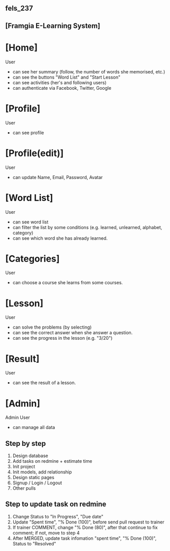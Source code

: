 ## fels_237

## [Framgia E-Learning System]

# [Home]
User
- can see her summary (follow, the number of words she memorised, etc.)
- can see the buttons "Word List" and "Start Lesson"
- can see activities (her's and following users)
- can authenticate via Facebook, Twitter, Google

# [Profile]
User
- can see profile

# [Profile(edit)]
User
- can update Name, Email, Password, Avatar

# [Word List]
User
- can see word list
- can filter the list by some conditions (e.g. learned, unlearned, alphabet, category)
- can see which word she has already learned.

# [Categories]
User
- can choose a course she learns from some courses.

# [Lesson]
User
- can solve the problems (by selecting)
- can see the correct answer when she answer a question.
- can see the progress in the lesson (e.g. "3/20")

# [Result]
User
- can see the result of a lesson.

# [Admin]
Admin User
- can manage all data

## Step by step
1. Design database
2. Add tasks on redmine + estimate time
3. Init project
4. Init models, add relationship
5. Design static pages
6. Signup / Login / Logout
7. Other pulls

## Step to update task on redmine
1. Change Status to "In Progress", "Due date"
2. Update  "Spent time", "% Done (100)",  before send pull request to trainer 
3. If trainer COMMENT, change "% Done (80)", after that continue to fix comment; if not, move to step 4
4. After MERGED, update task infomation "spent time", "% Done (100)", Status to "Resolved" 
